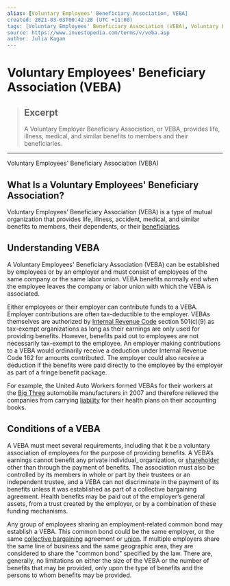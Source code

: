 ```yaml
---
alias: [Voluntary Employees' Beneficiary Association, VEBA]
created: 2021-03-03T00:42:28 (UTC +11:00)
tags: [Voluntary Employees' Beneficiary Association (VEBA), Voluntary Employees' Beneficiary Association (VEBA)]
source: https://www.investopedia.com/terms/v/veba.asp
author: Julia Kagan
---
```


# Voluntary Employees' Beneficiary Association (VEBA)

> ## Excerpt
> A Voluntary Employer Beneficiary Association, or VEBA, provides life, illness, medical, and similar benefits to members and their beneficiaries.

---

Voluntary Employees' Beneficiary Association (VEBA)
## What Is a Voluntary Employees' Beneficiary Association?

Voluntary Employees’ Beneficiary Association (VEBA) is a type of mutual organization that provides life, illness, accident, medical, and similar benefits to members, their dependents, or their [beneficiaries](https://www.investopedia.com/terms/b/beneficiary.asp).

## Understanding VEBA

A Voluntary Employees' Beneficiary Association (VEBA) can be established by employees or by an employer and must consist of employees of the same company or the same labor union. VEBA benefits normally end when the employee leaves the company or labor union with which the VEBA is associated.

Either employees or their employer can contribute funds to a VEBA. Employer contributions are often tax-deductible to the employer. VEBAs themselves are authorized by [Internal Revenue Code](https://www.investopedia.com/terms/i/internal-revenue-code.asp) section 501(c)(9) as tax-exempt organizations as long as their earnings are only used for providing benefits. However, benefits paid out to employees are not necessarily tax-exempt to the employee. An employer making contributions to a VEBA would ordinarily receive a deduction under Internal Revenue Code 162 for amounts contributed. The employer could also receive a deduction if the benefits were paid directly to the employee by the employer as part of a fringe benefit package.

For example, the United Auto Workers formed VEBAs for their workers at the [Big Three](https://www.investopedia.com/terms/b/bigthree.asp) automobile manufacturers in 2007 and therefore relieved the companies from carrying [liability](https://www.investopedia.com/terms/l/liability.asp) for their health plans on their accounting books.

## Conditions of a VEBA

A VEBA must meet several requirements, including that it be a voluntary association of employees for the purpose of providing benefits. A VEBA’s earnings cannot benefit any private individual, organization, or [shareholder](https://www.investopedia.com/terms/s/shareholder.asp) other than through the payment of benefits. The association must also be controlled by its members in whole or part by their trustees or an independent trustee, and a VEBA can not discriminate in the payment of its benefits unless it was established as part of a collective bargaining agreement. Health benefits may be paid out of the employer’s general assets, from a trust created by the employer, or by a combination of these funding mechanisms.

Any group of employees sharing an employment-related common bond may establish a VEBA. This common bond could be the same employer, or the same [collective bargaining](https://www.investopedia.com/terms/c/collective-bargaining.asp) agreement or [union](https://www.investopedia.com/terms/l/labor-union.asp). If multiple employers share the same line of business and the same geographic area, they are considered to share the "common bond" specified by the law. There are, generally, no limitations on either the size of the VEBA or the number of benefits that may be provided, only upon the type of benefits and the persons to whom benefits may be provided.
